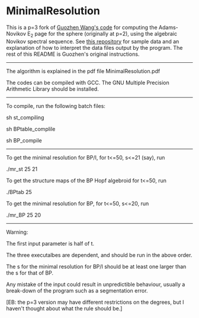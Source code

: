# MinimalResolution

This is a p=3 fork of [Guozhen Wang's code](https://github.com/pouiyter/MinimalResolution)
for computing the Adams-Novikov E<sub>2</sub> page for the sphere (originally
at p=2), using the algebraic Novikov spectral sequence. See
[this repository](https://github.com/ebelmont/ANSS_data) for sample data and an
explanation of how to interpret the data files output by the program. The
rest of this README is Guozhen's original instructions.

******************************************************************************************************

The algorithm is explained in the pdf file MinimalResolution.pdf

The codes can be compiled with GCC. The GNU Multiple Precision Arithmetic Library should be installed.

******************************************************************************************************

To compile, run the following batch files:

sh st_compiling

sh BPtable_complile

sh BP_compile

*******************************************************************************************************

To get the minimal resolution for BP/I, for t<=50, s<=21 (say), run

./mr_st 25 21

To get the structure maps of the BP Hopf algebroid for t<=50, run

./BPtab 25

To get the minimal resolution for BP, for t<=50, s<=20, run

./mr_BP 25 20

*******************************************************************************************************

Warning:

The first input parameter is half of t.

The three executalbes are dependent, and should be run in the above order. 

The s for the minimal resolution for BP/I should be at least one larger than the s for that of BP.

Any mistake of the input could result in unpredictible behaviour, usually a break-down of the program such as a segmentation error.

[EB: the p=3 version may have different restrictions on the degrees, but I haven't thought about what the rule should be.]
